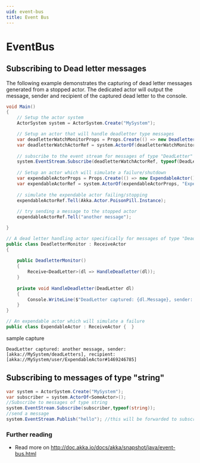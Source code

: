 ```yaml
---
uid: event-bus
title: Event Bus
---
```

# EventBus

## Subscribing to Dead letter messages

The following example demonstrates the capturing of dead letter messages generated from a stopped actor.  The dedicated actor will output the message, sender and recipient of the captured dead letter to the console.

```csharp
void Main()
{
	// Setup the actor system
	ActorSystem system = ActorSystem.Create("MySystem");

	// Setup an actor that will handle deadletter type messages
	var deadletterWatchMonitorProps = Props.Create(() => new DeadletterMonitor());
	var deadletterWatchActorRef = system.ActorOf(deadletterWatchMonitorProps, "DeadLetterMonitoringActor");
	
	// subscribe to the event stream for messages of type "DeadLetter"
	system.EventStream.Subscribe(deadletterWatchActorRef, typeof(DeadLetter));	
	
	// Setup an actor which will simulate a failure/shutdown
	var expendableActorProps = Props.Create(() => new ExpendableActor());
	var expendableActorRef = system.ActorOf(expendableActorProps, "ExpendableActor");
	
	// simulate the expendable actor failing/stopping
	expendableActorRef.Tell(Akka.Actor.PoisonPill.Instance);
	
	// try sending a message to the stopped actor
	expendableActorRef.Tell("another message");

}

// A dead letter handling actor specifically for messages of type "DeadLetter"
public class DeadletterMonitor : ReceiveActor
{
	
	public DeadletterMonitor()
	{
		Receive<DeadLetter>(dl => HandleDeadletter(dl));
	}
	
	private void HandleDeadletter(DeadLetter dl)
	{
		Console.WriteLine($"DeadLetter captured: {dl.Message}, sender: {dl.Sender}, recipient: {dl.Recipient}");
	}
}

// An expendable actor which will simulate a failure
public class ExpendableActor : ReceiveActor {  }
```

sample capture

```string
DeadLetter captured: another message, sender: [akka://MySystem/deadLetters], recipient: [akka://MySystem/user/ExpendableActor#1469246785]
```

## Subscribing to messages of type "string"

```csharp
var system = ActorSystem.Create("MySystem");
var subscriber = system.ActorOf<SomeActor>();
//Subscribe to messages of type string
system.EventStream.Subscribe(subscriber,typeof(string));
//send a message
system.EventStream.Publish("hello"); //this will be forwarded to subscriber
```

### Further reading
* Read more on http://doc.akka.io/docs/akka/snapshot/java/event-bus.html